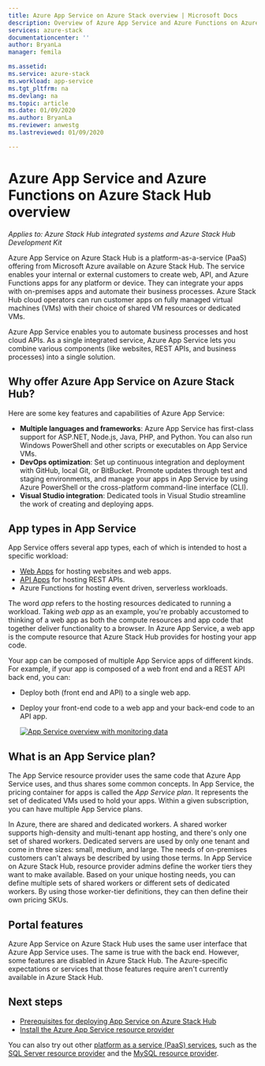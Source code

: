 ```yaml
---
title: Azure App Service on Azure Stack overview | Microsoft Docs
description: Overview of Azure App Service and Azure Functions on Azure Stack Hub.
services: azure-stack
documentationcenter: ''
author: BryanLa
manager: femila

ms.assetid:
ms.service: azure-stack
ms.workload: app-service
ms.tgt_pltfrm: na
ms.devlang: na
ms.topic: article
ms.date: 01/09/2020
ms.author: BryanLa
ms.reviewer: anwestg
ms.lastreviewed: 01/09/2020

---
```


# Azure App Service and Azure Functions on Azure Stack Hub overview

*Applies to: Azure Stack Hub integrated systems and Azure Stack Hub Development Kit*

Azure App Service on Azure Stack Hub is a platform-as-a-service (PaaS) offering from Microsoft Azure available on Azure Stack Hub. The service enables your internal or external customers to create web, API, and Azure Functions apps for any platform or device. They can integrate your apps with on-premises apps and automate their business processes. Azure Stack Hub cloud operators can run customer apps on fully managed virtual machines (VMs) with their choice of shared VM resources or dedicated VMs.

Azure App Service enables you to automate business processes and host cloud APIs. As a single integrated service, Azure App Service lets you combine various components (like websites, REST APIs, and business processes) into a single solution.

## Why offer Azure App Service on Azure Stack Hub?

Here are some key features and capabilities of Azure App Service:

- **Multiple languages and frameworks**: Azure App Service has first-class support for ASP.NET, Node.js, Java, PHP, and Python. You can also run Windows PowerShell and other scripts or executables on App Service VMs.
- **DevOps optimization**: Set up continuous integration and deployment with GitHub, local Git, or BitBucket. Promote updates through test and staging environments, and manage your apps in App Service by using Azure PowerShell or the cross-platform command-line interface (CLI).
- **Visual Studio integration**: Dedicated tools in Visual Studio streamline the work of creating and deploying apps.

## App types in App Service

App Service offers several app types, each of which is intended to host a specific workload:

- [Web Apps](/azure/app-service/overview) for hosting websites and web apps.
- [API Apps](/azure/app-service/overview) for hosting REST APIs.
- Azure Functions for hosting event driven, serverless workloads.

The word *app* refers to the hosting resources dedicated to running a workload. Taking *web app* as an example, you're probably accustomed to thinking of a web app as both the compute resources and app code that together deliver functionality to a browser. In Azure App Service, a web app is the compute resource that Azure Stack Hub provides for hosting your app code.

Your app can be composed of multiple App Service apps of different kinds. For example, if your app is composed of a web front end and a REST API back end, you can:

- Deploy both (front end and API) to a single web app.
- Deploy your front-end code to a web app and your back-end code to an API app.

   [![App Service overview with monitoring data](media/azure-stack-app-service-overview/image01.png "App Service overview with monitoring data")](media/azure-stack-app-service-overview/image01.png#lightbox)

## What is an App Service plan?

The App Service resource provider uses the same code that Azure App Service uses, and thus shares some common concepts. In App Service, the pricing container for apps is called the *App Service plan*. It represents the set of dedicated VMs used to hold your apps. Within a given subscription, you can have multiple App Service plans.

In Azure, there are shared and dedicated workers. A shared worker supports high-density and multi-tenant app hosting, and there's only one set of shared workers. Dedicated servers are used by only one tenant and come in three sizes: small, medium, and large. The needs of on-premises customers can't always be described by using those terms. In App Service on Azure Stack Hub, resource provider admins define the worker tiers they want to make available. Based on your unique hosting needs, you can define multiple sets of shared workers or different sets of dedicated workers. By using those worker-tier definitions, they can then define their own pricing SKUs.

## Portal features


Azure App Service on Azure Stack Hub uses the same user interface that Azure App Service uses. The same is true with the back end. However, some features are disabled in Azure Stack Hub. The Azure-specific expectations or services that those features require aren't currently available in Azure Stack Hub.

## Next steps

- [Prerequisites for deploying App Service on Azure Stack Hub](azure-stack-app-service-before-you-get-started.md)
- [Install the Azure App Service resource provider](azure-stack-app-service-deploy.md)

You can also try out other [platform as a service (PaaS) services](service-plan-offer-subscription-overview.md), such as the [SQL Server resource provider](azure-stack-sql-resource-provider-deploy.md) and the [MySQL resource provider](azure-stack-mysql-resource-provider-deploy.md).
